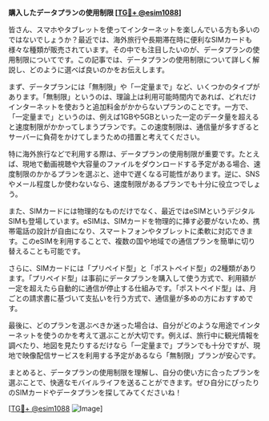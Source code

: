 **購入したデータプランの使用制限 [[TG💪+ @esim1088](https://t.me/s/esim1088)]**

皆さん、スマホやタブレットを使ってインターネットを楽しんでいる方も多いのではないでしょうか？最近では、海外旅行や長期滞在時に便利なSIMカードも様々な種類が販売されています。その中でも注目したいのが、データプランの使用制限についてです。この記事では、データプランの使用制限について詳しく解説し、どのように選べば良いのかをお伝えします。

まず、データプランには「無制限」や「一定量まで」など、いくつかのタイプがあります。「無制限」というのは、理論上は利用可能時間内であれば、どれだけインターネットを使おうと追加料金がかからないプランのことです。一方で、「一定量まで」というのは、例えば1GBや5GBといった一定のデータ量を超えると速度制限がかかってしまうプランです。この速度制限は、通信量が多すぎるとサーバーに負荷をかけてしまうための措置と考えてください。

特に海外旅行などで利用する際は、データプランの使用制限が重要です。たとえば、現地で動画視聴や大容量のファイルをダウンロードする予定がある場合、速度制限のかかるプランを選ぶと、途中で遅くなる可能性があります。逆に、SNSやメール程度しか使わないなら、速度制限があるプランでも十分に役立つでしょう。

また、SIMカードには物理的なものだけでなく、最近ではeSIMというデジタルSIMも登場しています。eSIMは、SIMカードを物理的に挿す必要がないため、携帯電話の設計が自由になり、スマートフォンやタブレットに柔軟に対応できます。このeSIMを利用することで、複数の国や地域での通信プランを簡単に切り替えることも可能です。

さらに、SIMカードには「プリペイド型」と「ポストペイド型」の2種類があります。「プリペイド型」は事前にデータプランを購入して使う方式で、利用額が一定を超えたら自動的に通信が停止する仕組みです。「ポストペイド型」は、月ごとの請求書に基づいて支払いを行う方式で、通信量が多めの方におすすめです。

最後に、どのプランを選ぶべきか迷った場合は、自分がどのような用途でインターネットを使うのかを考えて選ぶことが大切です。例えば、旅行中に観光情報を調べたり、地図を見たりするだけなら「一定量まで」プランでも十分ですが、現地で映像配信サービスを利用する予定があるなら「無制限」プランが安心です。

まとめると、データプランの使用制限を理解し、自分の使い方に合ったプランを選ぶことで、快適なモバイルライフを送ることができます。ぜひ自分にぴったりのSIMカードやデータプランを探してみてくださいね！

[[TG💪+ @esim1088](https://t.me/s/esim1088) ![Image](https://i.postimg.cc/Y0z9fWf4/image.png)]